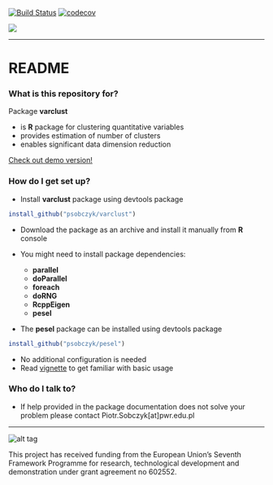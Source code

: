 
[![Build Status](https://travis-ci.org/psobczyk/varclust.svg?branch=master)](https://travis-ci.org/psobczyk/varclust)   [![codecov](https://codecov.io/gh/sjwilczynski/varclust/branch/master/graph/badge.svg)](https://codecov.io/gh/sjwilczynski/varclust)

[<img src="http://www.ideal.rwth-aachen.de/wp-content/uploads/2013/08/banner1.png">](http://www.ideal.rwth-aachen.de/)

-------------

# README #

### What is this repository for? ###

Package **varclust**

* is **R** package for clustering quantitative variables
* provides estimation of number of clusters
* enables significant data dimension reduction

[Check out demo version!](https://psobczyk.shinyapps.io/varclust_online/)


### How do I get set up? ###

* Install **varclust** package using devtools package
```R
install_github("psobczyk/varclust")
```
* Download the package as an archive and install it manually from **R** console
* You might need to install package dependencies:
    * **parallel**
    * **doParallel**
    * **foreach**
    * **doRNG**
    * **RcppEigen**
    * **pesel**

* The **pesel** package can be installed using devtools package
```R
install_github("psobczyk/pesel")
```

* No additional configuration is needed
* Read [vignette](https://psobczyk.shinyapps.io/varclust_online/varclustTutorial.html) to get familiar with basic usage

### Who do I talk to? ###
* If help provided in the package documentation does not solve your problem
please contact Piotr.Sobczyk[at]pwr.edu.pl

-------------
![alt tag](http://www.ideal.rwth-aachen.de/wp-content/uploads/2014/03/EU_logo_flag_yellow_small-without-padding.png)

This project has received funding from the European Union’s
Seventh Framework Programme for research, technological
development and demonstration under grant agreement no 602552.
